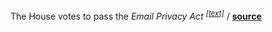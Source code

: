 The House votes to pass the _Email Privacy Act
<sup>[[text]](https://www.congress.gov/bill/114th-congress/house-bill/699?q=%7B%22search%22%3A%5B%22warrant+email%22%5D%7D&r=2)</sup>_
/ **[source](http://www.reuters.com/article/us-usa-congress-emails-idUSKBN15L2N3)**
